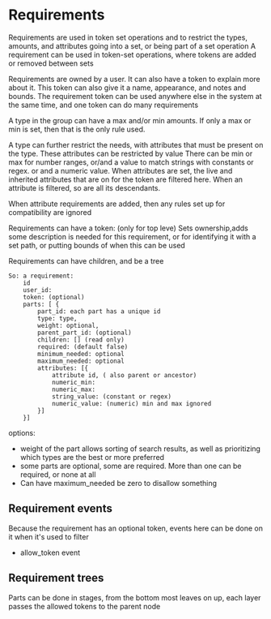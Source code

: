 # Requirements

Requirements are used in token set operations and to restrict the types, amounts, and attributes going into a set, or being part of a set operation
A requirement can be used in token-set operations, where tokens are added or removed between sets

Requirements are owned by a user. It can also have a token to explain more about it. This token can also give it a name, appearance, and notes and bounds.
The requirement token can be used anywhere else in the system at the same time, and one token can do many requirements


A type in the group can have a max and/or min amounts. If only a max or min is set, then that is the only rule used.

A type can further restrict the needs, with attributes that must be present on the type.
These attributes can be restricted by value
There can be  min or max for number ranges, or/and a value to match strings with constants or regex. or and a numeric value.
When attributes are set, the live and inherited attributes that are on for the token are filtered here.
When an attribute is filtered, so are all its descendants.

When attribute requirements are added, then any rules set up for compatibility are ignored

Requirements can have a token:
(only for top leve) Sets ownership,adds some description is needed for this requirement, or for identifying it with a set path, or putting bounds of when this can be used

Requirements can have children, and be a tree

    So: a requirement:
        id
        user_id:
        token: (optional)
        parts: [ {
            part_id: each part has a unique id
            type: type,
            weight: optional,
            parent_part_id: (optional)
            children: [] (read only)
            required: (default false)
            minimum_needed: optional
            maximum_needed: optional
            attributes: [{
                attribute id, ( also parent or ancestor)
                numeric_min:
                numeric_max:
                string_value: (constant or regex)
                numeric_value: (numeric) min and max ignored
            }]
        }]

options:
* weight of the part allows sorting of search results, as well as prioritizing which types are the best or more preferred
* some parts are optional, some are required. More than one can be required, or none at all
* Can have maximum_needed be zero to disallow something

## Requirement events

Because the requirement has an optional token, events here can be done on it when it's used to filter
* allow_token event

## Requirement trees

Parts can be done in stages, from the bottom most leaves on up, each layer passes the allowed tokens to the parent node

